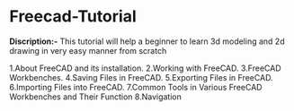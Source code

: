 # Freecad-Tutorial
**Discription:-** This tutorial will help a beginner to learn 3d modeling and 2d drawing in very easy manner from scratch 

1.About FreeCAD and its installation.
2.Working with FreeCAD.
3.FreeCAD Workbenches.
4.Saving Files in FreeCAD.
5.Exporting Files in FreeCAD.
6.Importing Files into FreeCAD.
7.Common Tools in Various FreeCAD Workbenches and Their Function
8.Navigation
